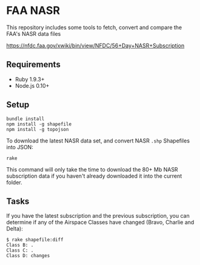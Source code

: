 FAA NASR
========

This repository includes some tools to fetch, convert and compare the FAA's NASR data files

https://nfdc.faa.gov/xwiki/bin/view/NFDC/56+Day+NASR+Subscription

Requirements
------------

-	Ruby 1.9.3+
-	Node.js 0.10+

Setup
-----

```
bundle install
npm install -g shapefile
npm install -g topojson
```

To download the latest NASR data set, and convert NASR `.shp` Shapefiles into JSON:

```
rake
```

This command will only take the time to download the 80+ Mb NASR subscription data if you haven't already downloaded it into the current folder.

Tasks
-----

If you have the latest subscription and the previous subscription, you can determine if any of the Airspace Classes have changed (Bravo, Charlie and Delta):

```
$ rake shapefile:diff
Class B: .
Class C: .
Class D: changes
```
